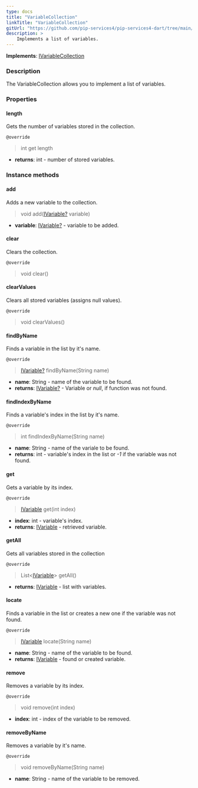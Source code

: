 ```yaml
---
type: docs
title: "VariableCollection"
linkTitle: "VariableCollection"
gitUrl: "https://github.com/pip-services4/pip-services4-dart/tree/main/pip-services4-expressions-dart"
description: > 
    Implements a list of variables.
---
```


**Implements**: [IVariableCollection](../ivariable_collection)

### Description

The VariableCollection allows you to implement a list of variables.


### Properties

#### length
Gets the number of variables stored in the collection.

`@override`
> int get length 

- **returns**: int - number of stored variables.


### Instance methods

#### add
Adds a new variable to the collection.

> void add([IVariable?](../ivariable) variable)

- **variable**: [IVariable?](../ivariable) - variable to be added.


#### clear
Clears the collection.

`@override`
> void clear()


#### clearValues
Clears all stored variables (assigns null values).

`@override`
> void clearValues()


#### findByName
Finds a variable in the list by it's name.

`@override`
> [IVariable?](../ivariable) findByName(String name)

- **name**: String - name of the variable to be found.
- **returns**: [IVariable?](../ivariable) - Variable or *null*, if function was not found.

#### findIndexByName
Finds a variable's index in the list by it's name. 

`@override`
> int findIndexByName(String name)

- **name**: String - name of the variale to be found.
- **returns**: int - variable's index in the list or *-1* if the variable was not found.


#### get
Gets a variable by its index.

`@override`
> [IVariable](../ivariable) get(int index)

- **index**: int - variable's index.
- **returns**: [IVariable](../ivariable) - retrieved variable.

#### getAll
Gets all variables stored in the collection

`@override`
> List<[IVariable](../ivariable)> getAll()
- **returns**: [IVariable](../ivariable) - list with variables.

#### locate
Finds a variable in the list or creates a new one if the variable was not found.

`@override`
> [IVariable](../ivariable) locate(String name)

- **name**: String - name of the variable to be found.
- **returns**: [IVariable](../ivariable) - found or created variable.

#### remove
Removes a variable by its index.

`@override`
> void remove(int index)

- **index**: int - index of the variable to be removed.

#### removeByName
Removes a variable by it's name.

`@override`
> void removeByName(String name)

- **name**: String - name of the variable to be removed.

